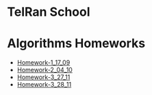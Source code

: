 # TelRan School

# Algorithms Homeworks

- [Homework-1_17_09](https://github.com/AlexDolz/Algorithms-Homeworks-JS-/tree/main/Algorithms%20homework%2017.09)
- [Homework-2_04_10](https://github.com/AlexDolz/Algorithms-Homeworks-JS-/tree/main/Algorithms%20homework%2004.10)
- [Homework-3_27_11](https://github.com/AlexDolz/Algorithms-Homeworks-JS-/tree/main/Algorithms%20homework%2027.11)
- [Homework-3_28_11](https://github.com/AlexDolz/Algorithms-Homeworks-JS-/tree/main/Algorithms%20homework%2028.11)
